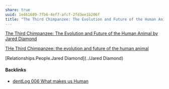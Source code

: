 ```yaml
---
share: true
uuid: 1e461689-7fb6-4ef7-afcf-2fd3ee1b206f
title: "The Third Chimpanzee: The Evolution and Future of the Human Animal"
---
```

[The Third Chimpanzee: The Evolution and Future of the Human Animal by Jared Diamond](https://www.goodreads.com/book/show/49234.The_Third_Chimpanzee)


[THe Third Chimpanzee: the evolution and future of the human animal](http://jareddiamond.org/Jared_Diamond/The_Third_Chimpanzee.html)

[Relationships.People.Jared Diamond](../Jared Diamond)

#### Backlinks

* [dentLog 006 What makes us Human](/b6791906-cb7c-4d41-83a0-0871922a755d)